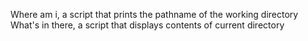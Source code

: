 Where am i, a script that prints the pathname of the working directory
What's in there, a script that displays contents of current directory
